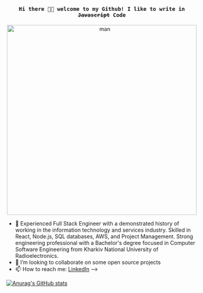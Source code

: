 <h4 align="center"><samp> Hi there 👋🏻 welcome to my Github! I like to write in <s>Javascript</s> Code</samp></h4>
<p align="center">
  <img src="https://raw.githubusercontent.com/gist/vininjr/d29bb07bdadb41e4b0923bc8fa748b1a/raw/88f20c9d749d756be63f22b09f3c4ac570bc5101/programming.gif" alt="man"  width="500px"/>
</p>

- 🔭 Experienced Full Stack Engineer with a demonstrated history of working in the information technology and services industry. Skilled in React, Node.js, SQL databases, AWS, and Project Management. Strong engineering professional with a Bachelor's degree focused in Computer Software Engineering from Kharkiv National University of Radioelectronics.
- 👯 I’m looking to collaborate on some open source projects
- 📫 How to reach me: [LinkedIn](https://www.linkedin.com/in/anton-nazarenko-84218a17b/)
-->

[![Anurag's GitHub stats](https://github-readme-stats.vercel.app/api?username=antonnazarenko&theme=radical)](https://github.com/anuraghazra/github-readme-stats)

<!--
**AntonNazarenko/AntonNazarenko** is a ✨ _special_ ✨ repository because its `README.md` (this file) appears on your GitHub profile.
Here are some ideas to get you started:

